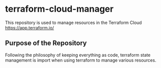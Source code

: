 # terraform-cloud-manager

This repository is used to manage resources in the Terraform Cloud  https://app.terraform.io/

## Purpose of the Repository

Following the philosophy of keeping everything as code, terraform state management is import when using terraform to manage various resources.


